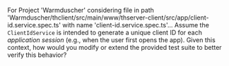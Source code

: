 For Project 'Warmduscher' considering file in path 'Warmduscher/thclient/src/main/www/thserver-client/src/app/client-id.service.spec.ts' with name 'client-id.service.spec.ts'... 
Assume the `ClientIdService` is intended to generate a unique client ID for each *application session* (e.g., when the user first opens the app). Given this context, how would you modify or extend the provided test suite to better verify this behavior?